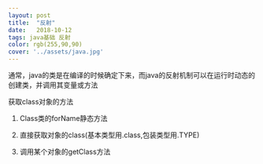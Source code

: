 ```yaml
---
layout: post
title:  "反射"
date:   2018-10-12
tags: java基础 反射
color: rgb(255,90,90)
cover: '../assets/java.jpg'
---
```


通常，java的类是在编译的时候确定下来，而java的反射机制可以在运行时动态的创建类，并调用其变量或方法

获取class对象的方法

1. Class类的forName静态方法

2. 直接获取对象的class(基本类型用.class,包装类型用.TYPE)
3. 调用某个对象的getClass方法

